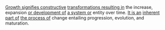 
[Growth signifies constructive](1/2/2/2/2/.Growth) [transformations resulting in](3/3/2/2/2/3/2/.Transformation) the increase, expansion [or development of](1/1/3/2/1/3/2/1/.Development) [a system or](1/1/3/3/1/3/1/.System) entity over time. [It is an](3/2/2/1/1/1/2/1/.Accessory) [inherent part of](1/1/_Intrinsic-Extrinsic) [the process of](3/1/1/2/2/2/1/1/1/2/2/1/.Process) change entailing progression, evolution, and maturation.

